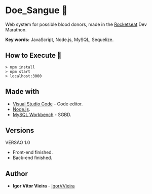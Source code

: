 # Doe_Sangue 💉
Web system for possible blood donors, made in the [Rocketseat](https://github.com/Rocketseat) Dev Marathon. 

**Key words:** JavaScript, Node.js, MySQL, Sequelize.

## How to Execute 🤔
```
> npm install
> npm start
> localhost:3000
```

## Made with
* [Visual Studio Code](https://code.visualstudio.com/) - Code editor.
* [Node.js](https://nodejs.org/en/).
* [MySQL Workbench](https://www.mysql.com/products/workbench/) - SGBD.


## Versions
VERSÃO 1.0
* Front-end finished.
* Back-end finished.

## Author
* **Igor Vitor Vieira** - [IgorVVieira](https://github.com/IgorVViera)